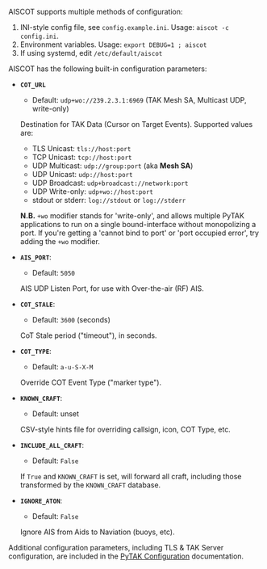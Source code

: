 AISCOT supports multiple methods of configuration:

1. INI-style config file, see `config.example.ini`. Usage: `aiscot -c config.ini`.
2. Environment variables. Usage: `export DEBUG=1 ; aiscot`
3. If using systemd, edit `/etc/default/aiscot`

AISCOT has the following built-in configuration parameters:

* **`COT_URL`**
    * Default: ``udp+wo://239.2.3.1:6969`` (TAK Mesh SA, Multicast UDP, write-only)

    Destination for TAK Data (Cursor on Target Events). Supported values are:
    
    * TLS Unicast: ``tls://host:port``
    * TCP Unicast: ``tcp://host:port``
    * UDP Multicast: ``udp://group:port`` (aka **Mesh SA**)
    * UDP Unicast: ``udp://host:port``
    * UDP Broadcast: ``udp+broadcast://network:port``
    * UDP Write-only: ``udp+wo://host:port``
    * stdout or stderr: ``log://stdout`` or ``log://stderr``

    **N.B.** `+wo` modifier stands for 'write-only', and allows multiple PyTAK 
    applications to run on a single bound-interface without monopolizing a port. If you're getting a 'cannot bind to port' or 'port occupied error', try adding the `+wo` modifier.

* **`AIS_PORT`**:
    * Default: ``5050`` 

    AIS UDP Listen Port, for use with Over-the-air (RF) AIS.
    
* **`COT_STALE`**:
    * Default: ``3600`` (seconds)

    CoT Stale period ("timeout"), in seconds.

* **`COT_TYPE`**:
    * Default: ``a-u-S-X-M``
    
    Override COT Event Type ("marker type").

* **`KNOWN_CRAFT`**:
    * Default: unset

    CSV-style hints file for overriding callsign, icon, COT Type, etc.

* **`INCLUDE_ALL_CRAFT`**:
    * Default: ``False``

    If ``True`` and ``KNOWN_CRAFT`` is set, will forward all craft, including those transformed by the ``KNOWN_CRAFT`` database.

* **`IGNORE_ATON`**:
    * Default: ``False``

    Ignore AIS from Aids to Naviation (buoys, etc).

Additional configuration parameters, including TLS & TAK Server configuration, are included in the [PyTAK Configuration](https://pytak.readthedocs.io/en/stable/configuration/) documentation.
